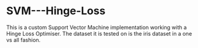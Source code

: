 # SVM---Hinge-Loss
This is a custom Support Vector Machine implementation working with a Hinge Loss Optimiser.
The dataset it is tested on is the iris dataset in a one vs all fashion.

